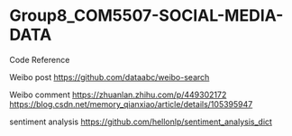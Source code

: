# Group8_COM5507-SOCIAL-MEDIA-DATA
Code Reference

Weibo post
https://github.com/dataabc/weibo-search

Weibo comment
https://zhuanlan.zhihu.com/p/449302172
https://blog.csdn.net/memory_qianxiao/article/details/105395947

sentiment analysis
https://github.com/hellonlp/sentiment_analysis_dict
